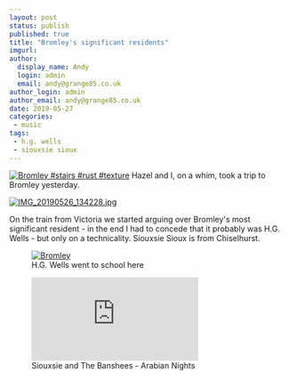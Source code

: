 ```yaml
---
layout: post
status: publish
published: true
title: "Bromley's significant residents"
imgurl: 
author:
  display_name: Andy
  login: admin
  email: andy@grange85.co.uk
author_login: admin
author_email: andy@grange85.co.uk
date: 2019-05-27
categories:
 - music
tags:
 - h.g. wells
 - siouxsie sioux
---
```

<a data-flickr-embed="true"  href="https://www.flickr.com/photos/grange85/47937917336/in/dateposted/" title="Bromley #stairs #rust #texture"><img src="https://live.staticflickr.com/65535/47937917336_85121c447a_c.jpg" alt="Bromley #stairs #rust #texture"></a>
Hazel and I, on a whim, took a trip to Bromley yesterday.

<a data-flickr-embed="true"  href="https://www.flickr.com/photos/grange85/47939582098/in/dateposted/" title="IMG_20190526_134228.jpg"><img src="https://live.staticflickr.com/65535/47939582098_40bf9dcc84_c.jpg" alt="IMG_20190526_134228.jpg"></a>

On the train from Victoria we started arguing over Bromley's most significant resident - in the end I had to concede that it probably was H.G. Wells - but only on a technicality. Siouxsie Sioux is from Chiselhurst.

<figure class="caption aligncenter"><a data-flickr-embed="true"  href="https://www.flickr.com/photos/moley75/47937880758/in/dateposted/" title="Bromley"><img src="https://live.staticflickr.com/65535/47937880758_8f8925fed7_c.jpg" alt="Bromley"></a><figcaption class="caption-text">H.G. Wells went to school here</figcaption></figure>

<figure class="caption aligncenter"><iframe src="https://www.youtube.com/embed/bfygNGVdJ7g" frameborder="0" allowfullscreen></iframe><figcaption class="caption-text">Siouxsie and The Banshees - Arabian Nights</figcaption></figure>


